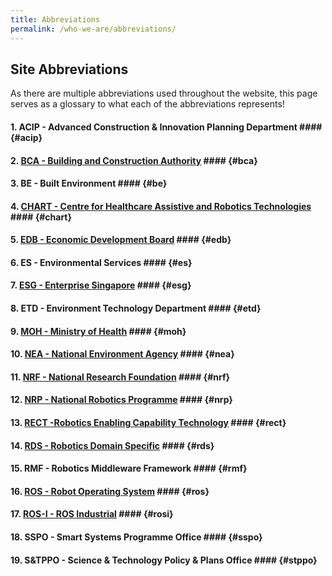 ```yaml
---
title: Abbreviations
permalink: /who-we-are/abbreviations/
---
```

## Site Abbreviations

As there are multiple abbreviations used throughout the website, this page serves as a glossary to what each of the abbreviations represents!

#### 1. ACIP - Advanced Construction & Innovation Planning Department #### {#acip}
#### 2. [BCA - Building and Construction Authority](https://www1.bca.gov.sg/) #### {#bca}
#### 3. BE - Built Environment #### {#be}
#### 4. [CHART - Centre for Healthcare Assistive and Robotics Technologies](https://www.cgh.com.sg/chart) #### {#chart}
#### 5. [EDB - Economic Development Board](https://www.edb.gov.sg/) #### {#edb}
#### 6. ES - Environmental Services #### {#es}
#### 7. [ESG - Enterprise Singapore](https://www.enterprisesg.gov.sg/) #### {#esg}
#### 8. ETD - Environment Technology Department #### {#etd}
#### 9. [MOH - Ministry of Health](https://www.moh.gov.sg/) #### {#moh}
#### 10. [NEA - National Environment Agency](https://www.nea.gov.sg/) #### {#nea}
#### 11. [NRF - National Research Foundation](https://www.nrf.gov.sg/) #### {#nrf}
#### 12. [NRP - National Robotics Programme](https://www.nrp.gov.sg) #### {#nrp}
#### 13. [RECT -Robotics Enabling Capability Technology](/research/#rect) #### {#rect}
#### 14. [RDS - Robotics Domain Specific](/research/#rds) #### {#rds}
#### 15. RMF - Robotics Middleware Framework #### {#rmf}
#### 16. [ROS - Robot Operating System](http://wiki.ros.org/) #### {#ros}
#### 17. [ROS-I - ROS Industrial](https://rosindustrial.org/) #### {#rosi}
#### 18. SSPO - Smart Systems Programme Office #### {#sspo}
#### 19. S&TPPO - Science & Technology Policy & Plans Office #### {#stppo}
